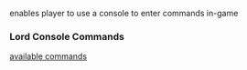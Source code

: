 enables player to use a console to enter commands in-game

### Lord Console Commands
[available commands](https://github.com/flammky/ManorLordsConsoleCommandsMod/blob/main/LordConsoleCommands.md)
